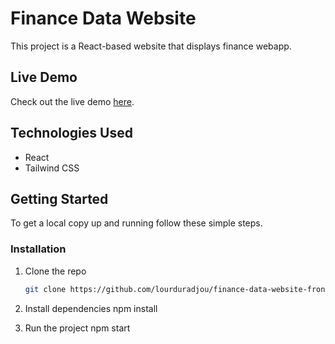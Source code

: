 # Finance Data Website

This project is a React-based website that displays finance webapp.

## Live Demo

Check out the live demo [here](https://lourduradjou.github.io/finance-data-website-frontend-react/).

## Technologies Used

- React
- Tailwind CSS

## Getting Started

To get a local copy up and running follow these simple steps.

### Installation

1. Clone the repo
   ```sh
   git clone https://github.com/lourduradjou/finance-data-website-frontend-react.git
   
2. Install dependencies
   npm install
   
4. Run the project
   npm start
